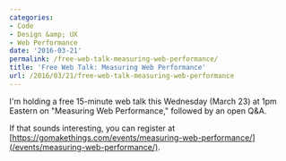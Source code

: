 ```yaml
---
categories:
- Code
- Design &amp; UX
- Web Performance
date: '2016-03-21'
permalink: /free-web-talk-measuring-web-performance/
title: 'Free Web Talk: Measuring Web Performance'
url: /2016/03/21/free-web-talk-measuring-web-performance
---
```


I'm holding a free 15-minute web talk this Wednesday (March 23) at 1pm Eastern on "Measuring Web Performance," followed by an open Q&A.

If that sounds interesting, you can register at [https://gomakethings.com/events/measuring-web-performance/](/events/measuring-web-performance/).